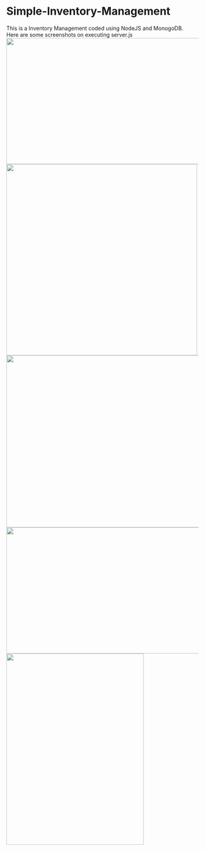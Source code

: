 # Simple-Inventory-Management
This is a Inventory Management coded using NodeJS and MonogoDB.
<br>
Here are some screenshots on executing server.js
<img src='https://github.com/itsnikhilkumar29/Simple-Inventory-Management/blob/main/images/Screenshot%20(1531).png' width=650 height=330>
<img src='https://github.com/itsnikhilkumar29/Simple-Inventory-Management/blob/main/images/Screenshot%20(1532).png' height=500>
<img src='https://github.com/itsnikhilkumar29/Simple-Inventory-Management/blob/main/images/Screenshot%20(1533).png' width=550 height=450>
<img src='https://github.com/itsnikhilkumar29/Simple-Inventory-Management/blob/main/images/Screenshot%20(1534).png' width=580 height=330>
<img src='https://github.com/itsnikhilkumar29/Simple-Inventory-Management/blob/main/images/Screenshot%20(1535).png' height=500 width=360>
